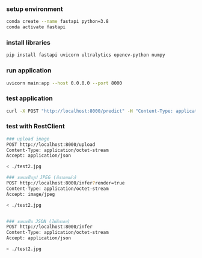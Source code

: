 ### setup environment
```bash
conda create --name fastapi python=3.8
conda activate fastapi
```

### install libraries
```bash
pip install fastapi uvicorn ultralytics opencv-python numpy
```

### run application
```bash
uvicorn main:app --host 0.0.0.0 --port 8000
```

### test application
```bash
curl -X POST "http://localhost:8000/predict" -H "Content-Type: application/json" -d '{"image": "base64_encoded_image_string"}'
```

### test with RestClient
```bash
### upload image
POST http://localhost:8000/upload
Content-Type: application/octet-stream
Accept: application/json

< ./test2.jpg

### ขอผลเป็นรูป JPEG (ตีกรอบแล้ว)
POST http://localhost:8000/infer?render=true
Content-Type: application/octet-stream
Accept: image/jpeg

< ./test2.jpg


### ขอผลเป็น JSON (ไม่ตีกรอบ)
POST http://localhost:8000/infer
Content-Type: application/octet-stream
Accept: application/json

< ./test2.jpg    
```

